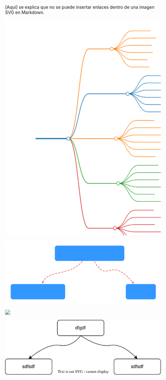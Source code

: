[Aquí] se explica que no se puede insertar enlaces dentro de una imagen SVG en Markdown.


<img src="sources/markmind-example.svg" width="600" height="700">

![](sources/mindonmap-example.svg)

<!-- Image Map Generated by http://www.image-map.net/ -->
<img width=500 src="https://upload.wikimedia.org/wikipedia/commons/c/cc/Target_Flat_Icon.svg" usemap="#image-map">

![](/Markdown/Mindmaps/sources/example.drawio.svg)

<map name="image-map">
    <area target="_blank" alt="arrow" title="arrow" href="https://en.wikipedia.org/wiki/Arrow" coords="363,137,417,111,411,148,418,159,364,190,232,262,225,248,356,175,406,159,451,179,394,208,364,190,369,177,355,175,355,183,359,157" shape="poly">
    <area target="_blank" alt="arrow" title="arrow" href="https://en.wikipedia.org/wiki/Arrow" coords="408,155,8" shape="circle">
  <area target="_blank" alt="bullseye" title="" href="https://en.wikipedia.org/wiki/Bullseye_(target)" coords="227,253,38" shape="circle">
</map>
